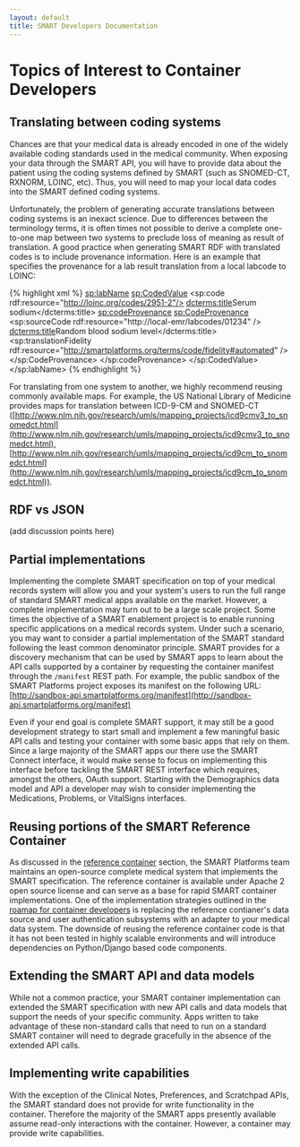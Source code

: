 ```yaml
---
layout: default
title: SMART Developers Documentation
---
```


# Topics of Interest to Container Developers

## Translating between coding systems

Chances are that your medical data is already encoded in one of the widely available coding
standards used in the medical community. When exposing your data through the SMART API,
you will have to provide data about the patient using the coding systems defined by
SMART (such as SNOMED-CT, RXNORM, LOINC, etc). Thus, you will need to map your local
data codes into the SMART defined coding systems.

Unfortunately, the problem of generating accurate translations between coding
systems is an inexact science. Due to differences between the terminology terms,
it is often times not possible to derive a complete one-to-one map between
two systems to preclude loss of meaning as result of translation. A good
practice when generating SMART RDF with translated codes is to include
provenance information. Here is an example that specifies the provenance for 
a lab result translation from a local labcode to LOINC:

{% highlight xml %}
<sp:labName>
    <sp:CodedValue>
        <sp:code rdf:resource="http://loinc.org/codes/2951-2"/>
        <dcterms:title>Serum sodium</dcterms:title>
        <sp:codeProvenance>
            <sp:CodeProvenance>
                <sp:sourceCode rdf:resource="http://local-emr/labcodes/01234" />
                <dcterms:title>Random blood sodium level</dcterms:title>
                <sp:translationFidelity rdf:resource="http://smartplatforms.org/terms/code/fidelity#automated" />
            </sp:CodeProvenance>
        </sp:codeProvenance>
    </sp:CodedValue>
</sp:labName>
{% endhighlight %}

For translating from one system to another, we highly recommend reusing commonly
available maps. For example, the US National Library of Medicine provides maps for 
translation between ICD-9-CM and SNOMED-CT 
([http://www.nlm.nih.gov/research/umls/mapping_projects/icd9cmv3_to_snomedct.html](http://www.nlm.nih.gov/research/umls/mapping_projects/icd9cmv3_to_snomedct.html),
[http://www.nlm.nih.gov/research/umls/mapping_projects/icd9cm_to_snomedct.html](http://www.nlm.nih.gov/research/umls/mapping_projects/icd9cm_to_snomedct.html)).

## RDF vs JSON

(add discussion points here)

## Partial implementations

Implementing the complete SMART specification on top of your medical records system
will allow you and your system's users to run the full range of standard SMART medical apps
available on the market. However, a complete implementation may turn out to be a large scale project.
Some times the objective of a SMART enablement project is to enable running specific
applications on a medical records system. Under such a scenario, you may want to
consider a partial implementation of the SMART standard following the least common
denominator principle. SMART provides for a discovery mechanism that can be used by SMART
apps to learn about the API calls supported by a container by requesting the container
manifest through the `/manifest` REST path. For example, the public sandbox of the SMART
Platforms project exposes its manifest on the following URL:
[http://sandbox-api.smartplatforms.org/manifest](http://sandbox-api.smartplatforms.org/manifest)

Even if your end goal is complete SMART support, it may still be a good development
strategy to start small and implement a few maningful basic API calls and testing 
your container with some basic apps that rely on them. Since a large majority of the SMART
apps our there use the SMART Connect interface, it would make sense to focus on implementing
this interface before tackling the SMART REST interface which requires, amongst the others,
OAuth support. Starting with the Demographics data model and API a developer may wish to
consider implementing the Medications, Problems, or VitalSigns interfaces.

## Reusing portions of the SMART Reference Container

As discussed in the [reference container](reference-container.html) section, the SMART Platforms
team maintains an open-source complete medical system that implements the SMART specification.
The reference container is available under Apache 2 open source license and can serve as a base
for rapid SMART container implementations. One of the implementation strategies outlined in the
[roamap for container developers](roadmap.html) is replacing the reference contianer's data
source and user authentication subsystems with an adapter to your medical data system. The
downside of reusing the reference container code is that it has not been tested in highly
scalable environments and will introduce dependencies on Python/Django based code components.

## Extending the SMART API and data models

While not a common practice, your SMART container implementation can extended the SMART
specification with new API calls and data models that support the needs of your specific community.
Apps written to take advantage of these non-standard calls that need to run on a standard
SMART container will need to degrade gracefully in the absence of the extended API calls.

## Implementing write capabilities

With the exception of the Clinical Notes, Preferences, and Scratchpad APIs, the SMART standard does
not provide for write functionality in the container. Therefore the majority of the SMART
apps presently available assume read-only interactions with the container. However,
a container may provide write capabilities.